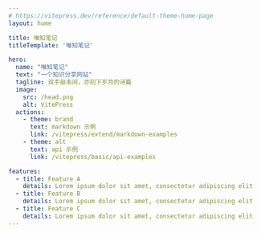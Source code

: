 ```yaml
---
# https://vitepress.dev/reference/default-theme-home-page
layout: home

title: 唯知笔记
titleTemplate: '唯知笔记'

hero:
  name: "唯知笔记"
  text: "一个知识分享网站"
  tagline: 双手敲击间，亦刻下岁月的诗篇
  image:
    src: /head.png
    alt: VitePress
  actions:
    - theme: brand
      text: markdown 示例
      link: /vitepress/extend/markdown-examples
    - theme: alt
      text: api 示例
      link: /vitepress/basic/api-examples

features:
  - title: Feature A
    details: Lorem ipsum dolor sit amet, consectetur adipiscing elit
  - title: Feature B
    details: Lorem ipsum dolor sit amet, consectetur adipiscing elit
  - title: Feature C
    details: Lorem ipsum dolor sit amet, consectetur adipiscing elit
---
```


